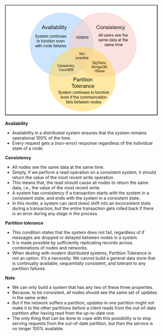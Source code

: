 ![CAP Theory](https://raw.githubusercontent.com/lambda826/My-Notebook/master/08%20System%20Design/resource/image/CAP%20Theory.png)

**Availability**
-   Availability in a distributed system ensures that the system remains operational 100% of the time.
-   Every request gets a (non-error) response regardless of the individual state of a node.

**Consistency**
-   All nodes see the same data at the same time.
-   Simply, if we perform a read operation on a consistent system, it should return the value of the most recent write operation.
-   This means that, the read should cause all nodes to return the same data, i.e., the value of the most recent write.
-   A system has consistency if a transaction starts with the system in a consistent state, and ends with the system in a consistent state.
-   In this model, a system can (and does) shift into an inconsistent state during a transaction, but the entire transaction gets rolled back if there is an error during any stage in the process.

**Partition tolerance**
-   This condition states that the system does not fail, regardless of if messages are dropped or delayed between nodes in a system.
-   It is made possible by sufficiently replicating records across combinations of nodes and networks.
-   When dealing with modern distributed systems, Partition Tolerance is not an option. It’s a necessity.
We cannot build a general data store that is continually available, sequentially consistent, and tolerant to any partition failures.

**Note**
- We can only build a system that has any two of these three properties.
-   Because, to be consistent, all nodes should see the same set of updates in the same order.
-   But if the network suffers a partition, updates in one partition might not make it to the other partitions before a client reads from the out-of-date partition after having read from the up-to-date one.
-   The only thing that can be done to cope with this possibility is to stop serving requests from the out-of-date partition, but then the service is no longer 100% available.
<!--stackedit_data:
eyJoaXN0b3J5IjpbMTA0OTcyOTQ3OCwtMTU1NTYxNjM0MiwtMj
A4ODc0NjYxMl19
-->
